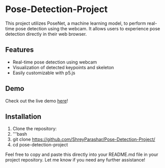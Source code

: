 # Pose-Detection-Project

This project utilizes PoseNet, a machine learning model, to perform real-time pose detection using the webcam. It allows users to experience pose detection directly in their web browser.

## Features

- Real-time pose detection using webcam
- Visualization of detected keypoints and skeleton
- Easily customizable with p5.js

## Demo

Check out the live demo [here](https://shreyparashar.github.io/Pose-Detection-Project/)!

## Installation

1. Clone the repository:
2. '''bash
3. git clone <https://github.com/ShreyParashar/Pose-Detection-Project/>
4. cd pose-detection-project

Feel free to copy and paste this directly into your README.md file in your project repository. Let me know if you need any further assistance!
